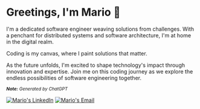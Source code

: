 # Greetings, I'm Mario :wave:

I'm a dedicated software engineer weaving solutions from challenges. With a penchant for distributed systems and software architecture, I'm at home in the digital realm.

Coding is my canvas, where I paint solutions that matter.

As the future unfolds, I'm excited to shape technology's impact through innovation and expertise. Join me on this coding journey as we explore the endless possibilities of software engineering together.

<sup>***Note:** Generated by ChatGPT*</sup>

[![Mario's LinkedIn](https://img.shields.io/badge/LinkedIn-0077B5?style=for-the-badge&logo=linkedin&logoColor=white)](https://www.linkedin.com/in/yohanesmario)
[![Mario's Email](https://img.shields.io/badge/Gmail-D14836?style=for-the-badge&logo=gmail&logoColor=white)](mailto:yohanes.mc@gmail.com)
